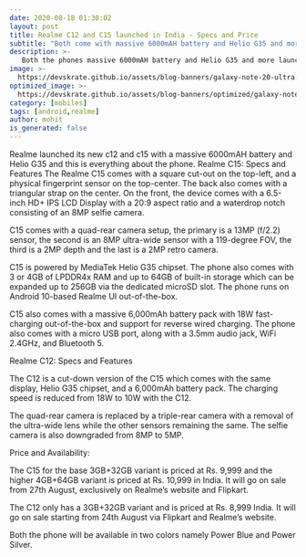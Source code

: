 ```yaml
---
date: 2020-08-18 01:30:02
layout: post
title: Realme C12 and C15 launched in India - Specs and Price
subtitle: "Both come with massive 6000mAH battery and Helio G35 and more."
description: >-
   Both the phones massive 6000mAH battery and Helio G35 and more launched in India here is everything you need to know.
image: >-
  https://devskrate.github.io/assets/blog-banners/galaxy-note-20-ultra.jpg
optimized_image: >-
  https://devskrate.github.io/assets/blog-banners/optimized/galaxy-note-20-ultra.webp
category: [mobiles]
tags: [android,realme]
author: mohit
is_generated: false
---
```

Realme launched its new c12 and c15 with a massive 6000mAH battery and Helio G35 and this is everything about the phone.
Realme C15: Specs and Features
The Realme C15 comes with a square cut-out on the top-left, and a physical fingerprint sensor on the top-center. The back also comes with a triangular strap on the center. On the front, the device comes with a 6.5-inch HD+ IPS LCD Display with a 20:9 aspect ratio and a waterdrop notch consisting of an 8MP selfie camera.

C15 comes with a quad-rear camera setup, the primary is a 13MP (f/2.2) sensor, the second is an 8MP ultra-wide sensor with a 119-degree FOV, the third is a 2MP depth and the last is a 2MP retro camera.

C15 is powered by MediaTek Helio G35 chipset. The phone also comes with 3 or 4GB of LPDDR4x RAM and up to 64GB of built-in storage which can be expanded up to 256GB via the dedicated microSD slot. The phone runs on Android 10-based Realme UI out-of-the-box.

C15 also comes with a massive 6,000mAh battery pack with 18W fast-charging out-of-the-box and support for reverse wired charging. The phone also comes with a micro USB port, along with a 3.5mm audio jack, WiFi 2.4GHz, and Bluetooth 5.

Realme C12: Specs and Features

The C12 is a cut-down version of the C15 which comes with the same display, Helio G35 chipset, and a 6,000mAh battery pack. The charging speed is reduced from 18W to 10W with the C12.

The quad-rear camera is replaced by a triple-rear camera with a removal of the ultra-wide lens while the other sensors remaining the same. The selfie camera is also downgraded from 8MP to 5MP.

Price and Availability:

The C15 for the base 3GB+32GB variant is priced at Rs. 9,999 and the higher 4GB+64GB variant is priced at Rs. 10,999 in India. It will go on sale from 27th August, exclusively on Realme’s website and Flipkart.

The C12 only has a 3GB+32GB variant and is priced at Rs. 8,999 India. It will go on sale starting from 24th August via Flipkart and Realme’s website.

Both the phone will be available in two colors namely Power Blue and Power Silver.
